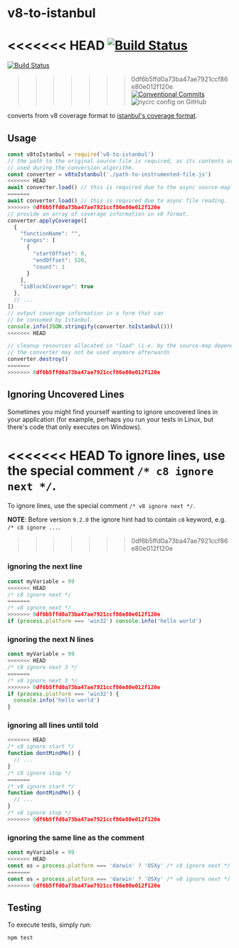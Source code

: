 # v8-to-istanbul

<<<<<<< HEAD
[![Build Status](https://travis-ci.org/istanbuljs/v8-to-istanbul.svg?branch=master)](https://travis-ci.org/istanbuljs/v8-to-istanbul)
=======
[![Build Status](https://img.shields.io/github/actions/workflow/status/istanbuljs/v8-to-istanbul/ci.yaml?branch=master)](https://github.com/istanbuljs/v8-to-istanbul/actions)
>>>>>>> 0df6b5ffd0a73ba47ae7921ccf86e80e012f120e
[![Conventional Commits](https://img.shields.io/badge/Conventional%20Commits-1.0.0-yellow.svg)](https://conventionalcommits.org)
![nycrc config on GitHub](https://img.shields.io/nycrc/istanbuljs/v8-to-istanbul)

converts from v8 coverage format to [istanbul's coverage format](https://github.com/gotwarlost/istanbul/blob/master/coverage.json.md).

## Usage

```js
const v8toIstanbul = require('v8-to-istanbul')
// the path to the original source-file is required, as its contents are
// used during the conversion algorithm.
const converter = v8toIstanbul('./path-to-instrumented-file.js')
<<<<<<< HEAD
await converter.load() // this is required due to the async source-map dependency.
=======
await converter.load() // this is required due to async file reading.
>>>>>>> 0df6b5ffd0a73ba47ae7921ccf86e80e012f120e
// provide an array of coverage information in v8 format.
converter.applyCoverage([
  {
    "functionName": "",
    "ranges": [
      {
        "startOffset": 0,
        "endOffset": 520,
        "count": 1
      }
    ],
    "isBlockCoverage": true
  },
  // ...
])
// output coverage information in a form that can
// be consumed by Istanbul.
console.info(JSON.stringify(converter.toIstanbul()))
<<<<<<< HEAD

// cleanup resources allocated in "load" (i.e. by the source-map dependency),
// the converter may not be used anymore afterwards
converter.destroy() 
=======
>>>>>>> 0df6b5ffd0a73ba47ae7921ccf86e80e012f120e
```

## Ignoring Uncovered Lines

Sometimes you might find yourself wanting to ignore uncovered lines
in your application (for example, perhaps you run your tests in Linux, but
there's code that only executes on Windows).

<<<<<<< HEAD
To ignore lines, use the special comment `/* c8 ignore next */`.
=======
To ignore lines, use the special comment `/* v8 ignore next */`.

**NOTE**: Before version `9.2.0` the ignore hint had to contain `c8` keyword, e.g. `/* c8 ignore ...`.
>>>>>>> 0df6b5ffd0a73ba47ae7921ccf86e80e012f120e

### ignoring the next line

```js
const myVariable = 99
<<<<<<< HEAD
/* c8 ignore next */
=======
/* v8 ignore next */
>>>>>>> 0df6b5ffd0a73ba47ae7921ccf86e80e012f120e
if (process.platform === 'win32') console.info('hello world')
```

### ignoring the next N lines

```js
const myVariable = 99
<<<<<<< HEAD
/* c8 ignore next 3 */
=======
/* v8 ignore next 3 */
>>>>>>> 0df6b5ffd0a73ba47ae7921ccf86e80e012f120e
if (process.platform === 'win32') {
  console.info('hello world')
}
```

### ignoring all lines until told

```js
<<<<<<< HEAD
/* c8 ignore start */
function dontMindMe() {
  // ...
}
/* c8 ignore stop */
=======
/* v8 ignore start */
function dontMindMe() {
  // ...
}
/* v8 ignore stop */
>>>>>>> 0df6b5ffd0a73ba47ae7921ccf86e80e012f120e
```

### ignoring the same line as the comment

```js
const myVariable = 99
<<<<<<< HEAD
const os = process.platform === 'darwin' ? 'OSXy' /* c8 ignore next */ : 'Windowsy' 
=======
const os = process.platform === 'darwin' ? 'OSXy' /* v8 ignore next */ : 'Windowsy' 
>>>>>>> 0df6b5ffd0a73ba47ae7921ccf86e80e012f120e
```

## Testing

To execute tests, simply run:

```bash
npm test
```
